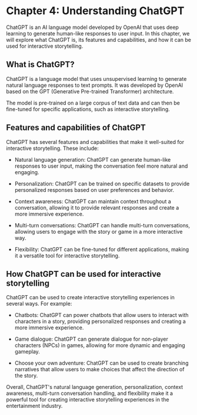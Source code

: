 Chapter 4: Understanding ChatGPT
================================

ChatGPT is an AI language model developed by OpenAI that uses deep learning to generate human-like responses to user input. In this chapter, we will explore what ChatGPT is, its features and capabilities, and how it can be used for interactive storytelling.

What is ChatGPT?
----------------

ChatGPT is a language model that uses unsupervised learning to generate natural language responses to text prompts. It was developed by OpenAI based on the GPT (Generative Pre-trained Transformer) architecture.

The model is pre-trained on a large corpus of text data and can then be fine-tuned for specific applications, such as interactive storytelling.

Features and capabilities of ChatGPT
------------------------------------

ChatGPT has several features and capabilities that make it well-suited for interactive storytelling. These include:

* Natural language generation: ChatGPT can generate human-like responses to user input, making the conversation feel more natural and engaging.

* Personalization: ChatGPT can be trained on specific datasets to provide personalized responses based on user preferences and behavior.

* Context awareness: ChatGPT can maintain context throughout a conversation, allowing it to provide relevant responses and create a more immersive experience.

* Multi-turn conversations: ChatGPT can handle multi-turn conversations, allowing users to engage with the story or game in a more interactive way.

* Flexibility: ChatGPT can be fine-tuned for different applications, making it a versatile tool for interactive storytelling.

How ChatGPT can be used for interactive storytelling
----------------------------------------------------

ChatGPT can be used to create interactive storytelling experiences in several ways. For example:

* Chatbots: ChatGPT can power chatbots that allow users to interact with characters in a story, providing personalized responses and creating a more immersive experience.

* Game dialogue: ChatGPT can generate dialogue for non-player characters (NPCs) in games, allowing for more dynamic and engaging gameplay.

* Choose your own adventure: ChatGPT can be used to create branching narratives that allow users to make choices that affect the direction of the story.

Overall, ChatGPT's natural language generation, personalization, context awareness, multi-turn conversation handling, and flexibility make it a powerful tool for creating interactive storytelling experiences in the entertainment industry.
